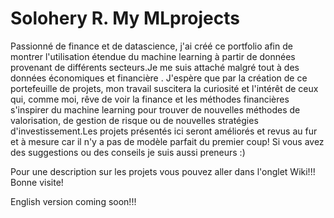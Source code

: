 # Solohery R. My MLprojects

Passionné de finance et de datascience, j'ai créé ce portfolio afin de montrer l'utilisation étendue du machine learning à partir de données provenant de différents secteurs.Je me suis attaché malgré tout à des données économiques et financière . J'espère que par la création de ce portefeuille de projets, mon travail suscitera la curiosité et l'intérêt de ceux qui, comme moi, rêve de voir la finance et les méthodes financières s'inspirer du machine learning pour trouver de nouvelles méthodes de valorisation, de gestion de risque ou de nouvelles stratégies d'investissement.Les projets présentés ici seront améliorés et revus au fur et à mesure car il n'y a pas de modèle parfait du premier coup! Si vous avez des suggestions ou des conseils je suis aussi preneurs :)

Pour une description sur les projets vous pouvez aller dans l'onglet Wiki!!!
Bonne visite!

English version coming soon!!!
